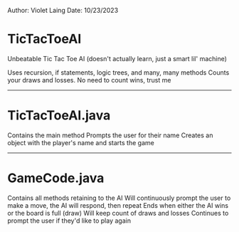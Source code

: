 Author: Violet Laing
Date: 10/23/2023

# TicTacToeAI

Unbeatable Tic Tac Toe AI (doesn't actually learn, just a smart lil' machine)

Uses recursion, if statements, logic trees, and many, many methods
Counts your draws and losses. No need to count wins, trust me

---

# TicTacToeAI.java

Contains the main method
Prompts the user for their name
Creates an object with the player's name and starts the game

---

# GameCode.java

Contains all methods retaining to the AI
Will continuously prompt the user to make a move, the AI will respond, then repeat
Ends when either the AI wins or the board is full (draw)
Will keep count of draws and losses
Continues to prompt the user if they'd like to play again
